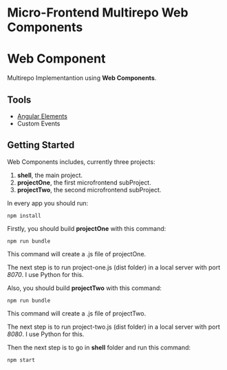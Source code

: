 # Micro-Frontend Multirepo Web Components

# Web Component

Multirepo Implementantion using **Web Components**.

## Tools

-   [Angular Elements](https://www.npmjs.com/package/@angular/elements)
-   Custom Events

## Getting Started

Web Components includes, currently three projects:

1. **shell**, the main project.
2. **projectOne**, the first microfrontend subProject.
3. **projectTwo**, the second microfrontend subProject.

In every app you should run:

`npm install`

Firstly, you should build **projectOne** with this command:

`npm run bundle`

This command will create a .js file of projectOne.

The next step is to run project-one.js (dist folder) in a local server with port _8070_. I use Python for this.

Also, you should build **projectTwo** with this command:

`npm run bundle`

This command will create a .js file of projectTwo.

The next step is to run project-two.js (dist folder) in a local server with port _8080_. I use Python for this.

Then the next step is to go in **shell** folder and run this command:

`npm start`
